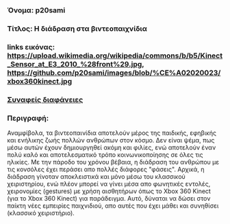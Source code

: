 ### Όνομα: p20sami
### Τίτλος: Η διάδραση στα βιντεοπαιχνίδια
### links εικόνας: https://upload.wikimedia.org/wikipedia/commons/b/b5/Kinect_Sensor_at_E3_2010_%28front%29.jpg, https://github.com/p20sami/images/blob/%CE%A02020023/xbox360kinect.jpg

### [Συναφείς διαφάνειες](https://github.com/pibook/site/blob/master/_slides/videogames.md)

### Περιγραφή:
Αναμφίβολα, τα βιντεοπαινίδια αποτελούν μέρος της παιδικής, εφηβικής και ενήλικης ζωής πολλών ανθρώπων στον κόσμο. Δεν είναι ψέμα, πως μέσω αυτών έχουν δημιουργηθεί ακόμη και φιλίες,
ενώ αποτελούν έναν πολύ καλό και αποτελεσματικό τρόπο κοινωνικοποίησης σε όλες τις ηλικίες.
Με την πάροδο του χρόνου βέβαια, η διάδραση του ανθρώπου με τις κονσόλες έχει περάσει απο πολλές διάφορες "φάσεις". Αρχικά, η διάδραση γίνοταν αποκλειστικά και μόνο μέσω του
κλασσικού χειριστηρίου, ενώ πλέον μπορεί να γίνει μέσα απο φωνητικές εντολές, χειρονομίες (gestures) με χρήση αισθητήρων όπως το Xbox 360 Kinect (για το Xbox 360 Kinect) για παράδειγμα. Αυτό, δύναται να 
δώσει στον παίκτη νέες εμπειρίες παιχνιδιού, απο αυτές που έχει μάθει και συνηθίσει (κλασσικό χειριστήριο).
